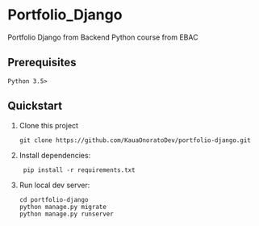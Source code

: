# Portfolio_Django

Portfolio Django from Backend Python course from EBAC

## Prerequisites

```
Python 3.5>

```

## Quickstart

1. Clone this project

   ```shell
   git clone https://github.com/KauaOnoratoDev/portfolio-django.git
   ```

2. Install dependencies:

   ```shell
    pip install -r requirements.txt
   ```

3. Run local dev server:

   ```shell
   cd portfolio-django
   python manage.py migrate
   python manage.py runserver
   ```
